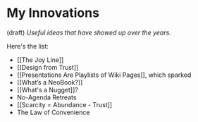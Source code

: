 # My Innovations
(draft) 
*Useful ideas that have showed up over the years.* 

Here's the list: 
 - [[The Joy Line]] 
 - [[Design from Trust]] 
 - [[Presentations Are Playlists of Wiki Pages]], which sparked 
 - [[What’s a NeoBook?]] 
 - [[What's a Nugget]]? 
 - No-Agenda Retreats 
 - [[Scarcity = Abundance - Trust]] 
 - The Law of Convenience 

